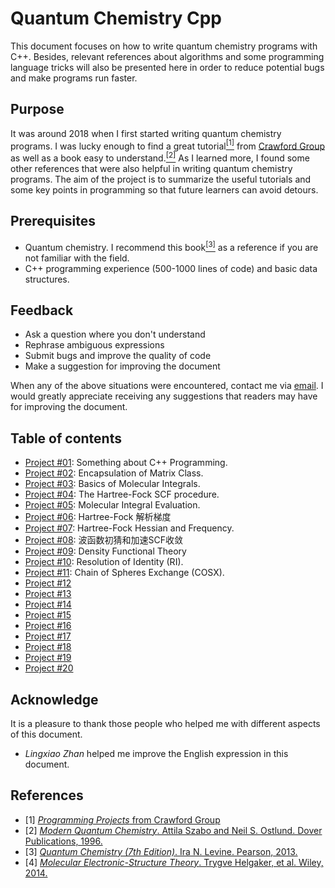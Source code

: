 # Quantum Chemistry Cpp

This document focuses on how to write quantum chemistry programs with C++. Besides, relevant references about algorithms and some programming language tricks will also be presented here in order to reduce potential bugs and make programs run faster.

## Purpose
It was around 2018 when I first started writing quantum chemistry programs. I was lucky enough to find a great tutorial[<sup>[1]</sup>](#ref1) from [Crawford Group](https://crawford.chem.vt.edu) as well as a book easy to understand.[<sup>[2]</sup>](#ref2) As I learned more, I found some other references that were also helpful in writing quantum chemistry programs. The aim of the project is to summarize the useful tutorials and some key points in programming so that future learners can avoid detours.

## Prerequisites
* Quantum chemistry. I recommend this book[<sup>[3]</sup>](#ref3) as a reference if you are not familiar with the field.
* C++ programming experience (500-1000 lines of code) and basic data structures.

## Feedback
* Ask a question where you don't understand
* Rephrase ambiguous expressions
* Submit bugs and improve the quality of code
* Make a suggestion for improving the document

When any of the above situations were encountered, contact me via [email](mailto:rudin.jiang@gmail.com). I would greatly appreciate receiving any suggestions that readers may have for improving the document.

## Table of contents
- [Project #01](https://github.com/rudin-jiang/QuantumChemistryCpp/tree/master/Project%2301): Something about C++ Programming.
- [Project #02](https://github.com/rudin-jiang/QuantumChemistryCpp/tree/master/Project%2302): Encapsulation of Matrix Class.
- [Project #03](https://github.com/rudin-jiang/QuantumChemistryCpp/tree/master/Project%2303): Basics of Molecular Integrals.
- [Project #04](https://github.com/rudin-jiang/QuantumChemistryCpp/tree/master/Project%2304): The Hartree-Fock SCF procedure.
- [Project #05](https://github.com/rudin-jiang/QuantumChemistryCpp/tree/master/Project%2305): Molecular Integral Evaluation.
- [Project #06](https://github.com/rudin-jiang/QuantumChemistryCpp/tree/master/Project%2306): Hartree-Fock 解析梯度
- [Project #07](https://github.com/rudin-jiang/QuantumChemistryCpp/tree/master/Project%2307): Hartree-Fock Hessian and Frequency.
- [Project #08](https://github.com/rudin-jiang/QuantumChemistryCpp/tree/master/Project%2308): 波函数初猜和加速SCF收敛
- [Project #09](https://github.com/rudin-jiang/QuantumChemistryCpp/tree/master/Project%2309): Density Functional Theory
- [Project #10](https://github.com/rudin-jiang/QuantumChemistryCpp/tree/master/Project%2310): Resolution of Identity (RI).
- [Project #11](https://github.com/rudin-jiang/QuantumChemistryCpp/tree/master/Project%2311): Chain of Spheres Exchange (COSX).
- [Project #12](https://github.com/rudin-jiang/QuantumChemistryCpp/tree/master/Project%2312)
- [Project #13](https://github.com/rudin-jiang/QuantumChemistryCpp/tree/master/Project%2313)
- [Project #14](https://github.com/rudin-jiang/QuantumChemistryCpp/tree/master/Project%2314)
- [Project #15](https://github.com/rudin-jiang/QuantumChemistryCpp/tree/master/Project%2315)
- [Project #16](https://github.com/rudin-jiang/QuantumChemistryCpp/tree/master/Project%2316)
- [Project #17](https://github.com/rudin-jiang/QuantumChemistryCpp/tree/master/Project%2317)
- [Project #18](https://github.com/rudin-jiang/QuantumChemistryCpp/tree/master/Project%2318)
- [Project #19](https://github.com/rudin-jiang/QuantumChemistryCpp/tree/master/Project%2319)
- [Project #20](https://github.com/rudin-jiang/QuantumChemistryCpp/tree/master/Project%2320)


## Acknowledge
It is a pleasure to thank those people who helped me with different aspects of this document.
- *Lingxiao Zhan* helped me improve the English expression in this document.
<!-- - *Luoyan Yu* helped me review this document. -->

## References
* <a id="ref1"></a> [1] [*Programming Projects* from Crawford Group](https://github.com/CrawfordGroup/ProgrammingProjects)
* <a id="ref2"></a> [2] [*Modern Quantum Chemistry*. Attila Szabo and Neil S. Ostlund. Dover Publications, 1996.](https://www.amazon.com/Modern-Quantum-Chemistry-Introduction-Electronic/dp/0486691861)
* <a id="ref3"></a> [3] [*Quantum Chemistry (7th Edition)*. Ira N. Levine. Pearson, 2013.](https://www.amazon.com/Quantum-Chemistry-7th-Ira-Levine/dp/0321803450)
* <a id="ref4"></a> [4] [*Molecular Electronic-Structure Theory*. Trygve Helgaker, et al. Wiley, 2014.](https://www.amazon.com/Molecular-Electronic-Structure-Theory-Trygve-Helgaker/dp/1118531477)



